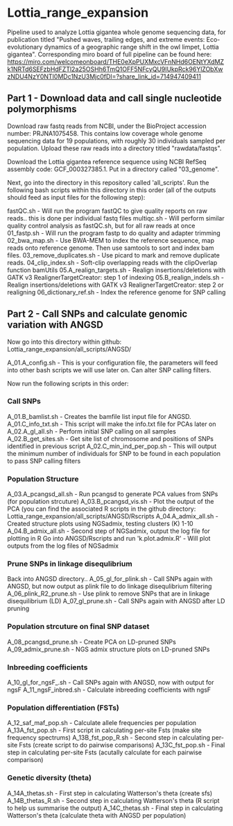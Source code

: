 # Lottia_range_expansion
Pipeline used to analyze Lottia gigantea whole genome sequencing data, for publication titled "Pushed waves, trailing edges, and extreme events: Eco-evolutionary dynamics of a geographic range shift in the owl limpet, Lottia gigantea". Corresponding miro board of full pipeline can be found here: https://miro.com/welcomeonboard/THE0eXpPUXMxcVFnNHd6OENtYXdMZk1NRTd6SEFzbHdFZTl2a25OSHh6TmQ1OFF5NFcyQU9lUkpRck96YlZObXwzNDU4NzY0NTI0MDc1NzU3Mjc0fDI=?share_link_id=714947409411

## Part 1 - Download data and call single nucleotide polymorphisms
Download raw fastq reads from NCBI, under the BioProject accession number: PRJNA1075458. This contains low coverage whole genome sequencing data for 19 populations, with roughly 30 individuals sampled per population. Upload these raw reads into a directory titled "rawdata/fastqs". 

Download the Lottia gigantea reference sequence using NCBI RefSeq assembly code: GCF_000327385.1. Put in a directory called "03_genome".

Next, go into the directory in this repository called 'all_scripts'. Run the following bash scripts within this directory in this order (all of the outputs should feed as input files for the following step):

fastQC.sh - Will run the program fastQC to give quality reports on raw reads.. this is done per individual fastq files
multiqc.sh - Will perform similar quality control analysis as fastQC.sh, but for all raw reads at once
01_fastp.sh - Will run the program fastp to do quality and adapter trimming
02_bwa_map.sh - Use BWA-MEM to index the reference sequence, map reads onto reference genome. Then use samtools to sort and index bam files. 
03_remove_duplicates.sh - Use picard to mark and remove duplicate reads. 
04_clip_index.sh - Soft-clip overlapping reads with the clipOverlap function bamUtils 
05.A_realign_targets.sh - Realign insertions/deletions with GATK v3 RealignerTargetCreator: step 1 of indexing
05.B_realign_indels.sh - Realign insertions/deletions with GATK v3 RealignerTargetCreator: step 2 or realigning
06_dictionary_ref.sh - Index the reference genome for SNP calling

## Part 2 - Call SNPs and calculate genomic variation with ANGSD 
Now go into this directory within github: Lottia_range_expansion/all_scripts/ANGSD/

A_01.A_config.sh - This is your configuration file, the parameters will feed into other bash scripts we will use later on. Can alter SNP calling filters. 

Now run the following scripts in this order:

### Call SNPs
A_01.B_bamlist.sh - Creates the bamfile list input file for ANGSD. 
A_01.C_info_txt.sh - This script will make the info.txt file for PCAs later on
A_02.A_gl_all.sh - Perform initial SNP calling on all samples
A_02.B_get_sites.sh - Get site list of chromosome and positions of SNPs identified in previous script
A_02.C_min_ind_per_pop.sh - This will output the minimum number of individuals for SNP to be found in each population to pass SNP calling filters
### Population Structure
A_03.A_pcangsd_all.sh - Run pcangsd to generate PCA values from SNPs (for population strcuture)
A_03.B_pcangsd_vis.sh - Plot the output of the PCA (you can find the associated R scripts in the github directory: Lottia_range_expansion/all_scripts/ANGSD/Rscripts
A_04.A_admix_all.sh - Created structure plots using NGSadmix, testing clusters (K) 1-10
A_04.B_admix_all.sh - Second step of NGSadmix, output the log file for plotting in R
Go into ANGSD/Rscripts and run 'k.plot.admix.R' - Will plot outputs from the log files of NGSadmix
### Prune SNPs in linkage disequlibrium
Back into ANGSD directory.. A_05_gl_for_plink.sh - Call SNPs again with ANGSD, but now output as plink file to do linkage disequlibrium filtering
A_06_plink_R2_prune.sh - Use plink to remove SNPs that are in linkage disequilibrium (LD)
A_07_gl_prune.sh - Call SNPs again with ANGSD after LD pruning
### Population strcuture on final SNP dataset
A_08_pcangsd_prune.sh - Create PCA on LD-pruned SNPs
A_09_admix_prune.sh - NGS admix structure plots on LD-pruned SNPs
### Inbreeding coefficients
A_10_gl_for_ngsF_.sh - Call SNPs again with ANGSD, now with output for ngsF
A_11_ngsF_inbred.sh - Calculate inbreeding coefficients with ngsF
### Population differentiation (FSTs)
A_12_saf_maf_pop.sh - Calculate allele frequencies per population 
A_13A_fst_pop.sh - First script in calculating per-site Fsts (make site frequency spectrums)
A_13B_fst_pop_R.sh - Second step in calculating per-site Fsts (create script to do pairwise comparisons)
A_13C_fst_pop.sh - Final step in calculating per-site Fsts (acutally calculate for each pairwise comparison)
### Genetic diversity (theta)
A_14A_thetas.sh - First step in calculating Watterson's theta (create sfs)
A_14B_thetas_R.sh - Second step in calculating Watterson's theta (R script to help us summarise the output)
A_14C_thetas.sh - Final step in calculating Watterson's theta (calculate theta with ANGSD per population)










